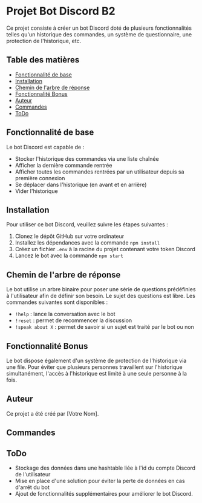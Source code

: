 # Projet Bot Discord B2

Ce projet consiste à créer un bot Discord doté de plusieurs fonctionnalités telles qu'un historique des commandes, un système de questionnaire, une protection de l'historique, etc.

## Table des matières
- [Fonctionnalité de base](#fonctionnalité-de-base)
- [Installation](#installation)
- [Chemin de l'arbre de réponse](#chemin-de-larbre-de-réponse)
- [Fonctionnalité Bonus](#fonctionnalité-bonus)
- [Auteur](#auteur)
- [Commandes](#commandes)
- [ToDo](#todo)

## Fonctionnalité de base

Le bot Discord est capable de :

- Stocker l'historique des commandes via une liste chaînée
- Afficher la dernière commande rentrée
- Afficher toutes les commandes rentrées par un utilisateur depuis sa première connexion
- Se déplacer dans l'historique (en avant et en arrière)
- Vider l'historique

## Installation

Pour utiliser ce bot Discord, veuillez suivre les étapes suivantes :

1. Clonez le dépôt GitHub sur votre ordinateur
2. Installez les dépendances avec la commande `npm install`
3. Créez un fichier `.env` à la racine du projet contenant votre token Discord
4. Lancez le bot avec la commande `npm start`

## Chemin de l'arbre de réponse

Le bot utilise un arbre binaire pour poser une série de questions prédéfinies à l'utilisateur afin de définir son besoin. Le sujet des questions est libre. Les commandes suivantes sont disponibles :

- `!help` : lance la conversation avec le bot
- `!reset` : permet de recommencer la discussion
- `!speak about X` : permet de savoir si un sujet est traité par le bot ou non

## Fonctionnalité Bonus

Le bot dispose également d'un système de protection de l'historique via une file. Pour éviter que plusieurs personnes travaillent sur l'historique simultanément, l'accès à l'historique est limité à une seule personne à la fois.

## Auteur

Ce projet a été créé par [Votre Nom].

## Commandes



## ToDo

- Stockage des données dans une hashtable liée à l'id du compte Discord de l'utilisateur
- Mise en place d'une solution pour éviter la perte de données en cas d'arrêt du bot
- Ajout de fonctionnalités supplémentaires pour améliorer le bot Discord.

